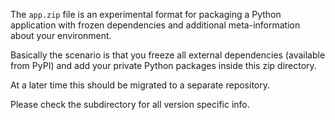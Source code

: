 The `app.zip` file is an experimental format for packaging a Python application with frozen dependencies and additional
meta-information about your environment.

Basically the scenario is that you freeze all external dependencies (available from PyPI) and add your private Python
packages inside this zip directory.

At a later time this should be migrated to a separate repository.

Please check the subdirectory for all version specific info.
